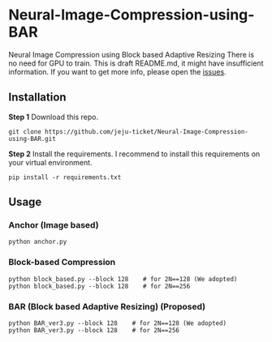 # Neural-Image-Compression-using-BAR
Neural Image Compression using Block based Adaptive Resizing
There is no need for GPU to train.
This is draft README.md, it might have insufficient information.
If you want to get more info, please open the [issues](https://github.com/jeju-ticket/Neural-Image-Compression-using-BAR/issues).


## Installation
**Step 1** Download this repo.
```
git clone https://github.com/jeju-ticket/Neural-Image-Compression-using-BAR.git
```

**Step 2** Install the requirements.
I recommend to install this requirements on your virtual environment.
```
pip install -r requirements.txt
```



## Usage
### Anchor (Image based)
```
python anchor.py
```
### Block-based Compression
```
python block_based.py --block 128    # for 2N==128 (We adopted)
python block_based.py --block 128    # for 2N==256
```

### BAR (Block based Adaptive Resizing) (Proposed)
```
python BAR_ver3.py --block 128    # for 2N==128 (We adopted)
python BAR_ver3.py --block 128    # for 2N==256
```
